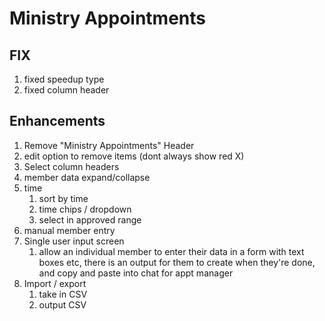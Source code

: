 # Ministry Appointments

## FIX
1. fixed speedup type 
2. fixed column header



## Enhancements
1. Remove "Ministry Appointments" Header
2. edit option to remove items (dont always show red X)
3. Select column headers
4. member data expand/collapse
5. time
   1. sort by time
   2. time chips / dropdown
   3. select in approved range
6. manual member entry
7. Single user input screen
   1. allow an individual member to enter their data in a form with text boxes etc, there is an output for them to create when they're done, and copy and paste into chat for appt manager
8. Import / export
   1. take in CSV 
   2. output CSV